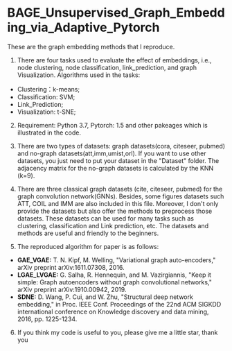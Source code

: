 # BAGE_Unsupervised_Graph_Embedding_via_Adaptive_Pytorch
These are the graph embedding methods that I reproduce.

1. There are four tasks used to evaluate the effect of embeddings, i.e., node clustering, node classification, link_prediction,  and graph Visualization. Algorithms used in the tasks:

* Clustering：k-means;
* Classification: SVM;
* Link_Prediction;
* Visualization: t-SNE;

2. Requirement: Python 3.7, Pytorch: 1.5 and other pakeages which is illustrated in the code.
   
3. There are two types of datasets: graph datasets(cora, citeseer, pubmed) and no-graph datasets(att,imm,umist,orl).   If you want to use other datasets, you just need to put your dataset in the "Dataset" folder.   The adjacency matrix for the no-graph datasets is calculated by the KNN (k=9).

4. There are three classical graph datasets (cite, citeseer, pubmed) for the graph convolution network(GNNs). 
Besides, some figures datasets such ATT, COIL and IMM are also included in this file. 
Moreover, I don't only provide the datasets but also offer the methods to preprocess those datasets.
These datasets can be used for many tasks such as clustering, classification and Link prediction, etc. 
The datasets and methods are useful and friendly to the beginners.

5. The reproduced algorithm for paper is as follows:

* **GAE_VGAE:** T. N. Kipf, M. Welling, "Variational graph auto-encoders," arXiv preprint arXiv:1611.07308, 2016.
* **LGAE_LVGAE:** G. Salha, R. Hennequin, and   M. Vazirgiannis, "Keep it simple: Graph autoencoders without graph  convolutional networks," arXiv preprint arXiv:1910.00942, 2019.
* **SDNE:** D. Wang, P. Cui, and W. Zhu,  "Structural deep network embedding," in Proc. IEEE Conf. Proceedings of the 22nd ACM SIGKDD international conference on Knowledge discovery and
  data mining, 2016, pp. 1225-1234.
  
6. If you think my code is useful to you, please give me a little star, thank you
